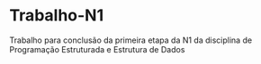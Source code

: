 # Trabalho-N1
Trabalho para conclusão da primeira etapa da N1 da disciplina de Programação Estruturada e Estrutura de Dados
